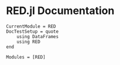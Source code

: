 # RED.jl Documentation

```@meta
CurrentModule = RED
DocTestSetup = quote
	using DataFrames
	using RED
end
```

```@autodocs
Modules = [RED]
```


